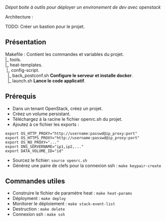 _Dépot boite à outils pour déployer un environement de dev avec openstack_

Architecture :

TODO: Créer un bastion pour le projet.


## Présentation
 Makefile : Contient les commandes et variables du projet.<br />
 |_ tools.<br />
 |_ heat-templates.<br />
  &nbsp;|_ config-script.<br />
    &nbsp;&nbsp;|_ back_postconf.sh **Configure le serveur et installe docker**.<br />
    &nbsp;&nbsp;|_ launch.sh **Lance le code applicatif**.<br />

## Prérequis
 - Dans un tenant OpenStack, créez un projet.
 - Créez un volume persistant.
 - Téléchargez à la racine le fichier openrc.sh du projet.
 - Ajoutez à ce fichier les exports :
 ```export BASTION_INFRA_IP="ip_bastion"
 export OS_HTTP_PROXY="http://username:passwd@ip_proxy:port"
 export OS_HTTPS_PROXY="http://username:passwd@ip_proxy:port"
 export OS_NO_PROXY="..."
 export DNS_SERVERNAME="ip1,ip2,..."
 export DATA_VOLUME_ID="id"
 ```
 - Sourcez le fichier: `source openrc.sh`
 - Générez une paire de clefs pour la connexion ssh : `make keypair-create`

## Commandes utiles
 - Construire le fichier de paramètre heat : `make heat-params`
 - Déployment : `make deploy`
 - Monitorer le déploiement : `make stack-event-list`
 - Destruction : `make delete`
 - Connexion ssh : `make ssh`
